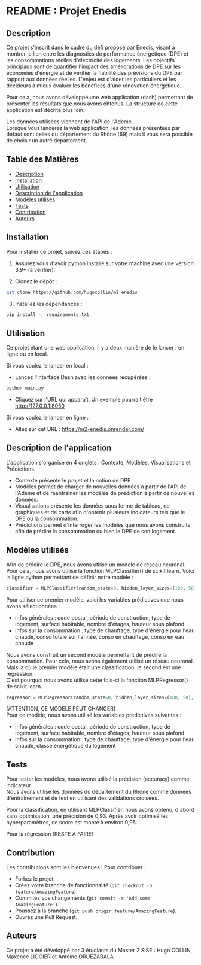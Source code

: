 # README : Projet Enedis

## Description
Ce projet s'inscrit dans le cadre du défi proposé par Enedis, visant à montrer le lien entre les diagnostics de performance énergétique (DPE) et les consommations réelles d'électricité des logements. Les objectifs principaux sont de quantifier l'impact des améliorations de DPE sur les économies d'énergie et de vérifier la fiabilité des prévisions du DPE par rapport aux données réelles. L'enjeu est d'aider les particuliers et les décideurs à mieux évaluer les bénéfices d'une rénovation énergétique.  

Pour cela, nous avons développé une web application (dash) permettant de présenter les résultats que nous avons obtenus. La structure de cette application est décrite plus loin.  

Les données utilisées viennent de l'API de l'Ademe.  
Lorsque vous lancerez la web application, les données présentées par défaut sont celles du département du Rhône (69) mais il vous sera possible de choisir un autre département.  


## Table des Matières
- [Description](#description)
- [Installation](#installation)
- [Utilisation](#utilisation)
- [Description de l'application](#description-de-lapplication)
- [Modèles utilisés](#modèles-utilisés)
- [Tests](#tests)
- [Contribution](#contribution)
- [Auteurs](#auteurs)  


## Installation
Pour installer ce projet, suivez ces étapes :
1) Assurez vous d'avoir python installé sur votre machine avec une version 3.9+ (à vérifier).

2) Clonez le dépôt :
```bash
git clone https://github.com/hugocollin/m2_enedis
```

3) Installez les dépendances :
```bash
pip install -r requirements.txt  
```

## Utilisation
Ce projet étant une web application, il y a deux manière de le lancer : en ligne ou en local.

Si vous voulez le lancer en local :
- Lancez l'interface Dash avec les données récupérées :
```python
python main.py
```
- Cliquez sur l'URL qui apparaît. Un exemple pourrait être http://127.0.0.1:8050  

Si vous voulez le lancer en ligne :
- Allez sur cet URL : https://m2-enedis.onrender.com/  


## Description de l'application 
L'application s'organise en 4 onglets : Contexte, Modèles, Visualisations et Prédictions.  
- Contexte présente le projet et la notion de DPE
- Modèles permet de charger de nouvelles données à partir de l'API de l'Ademe et de réentraîner les modèles de prédiction à partir de nouvelles données.
- Visualisations présente les données sous forme de tableau, de graphiques et de carte afin d'obtenir plusieurs indicateurs tels que le DPE ou la consommation.
- Prédictions permet d'interroger les modèles que nous avons construits afin de prédire la consommation ou bien le DPE de son logement.  


## Modèles utilisés
Afin de prédire le DPE, nous avons utilisé un modèle de réseau neuronal.  
Pour cela, nous avons utilisé la fonction MLPClassifier() de scikit learn. Voici la ligne python permettant de définir notre modèle :  
```python
classifier = MLPClassifier(random_state=0, hidden_layer_sizes=(100, 50), learning_rate_init=0.001, max_iter=300, tol=0.0001)
```
Pour utiliser ce premier modèle, voici les variables prédictives que nous avons sélectionnées :
- infos générales : code postal, période de construction, type de logement, surface habitable, nombre d'étages, hauteur sous plafond
- infos sur la consommation : type de chauffage, type d'énergie pour l'eau chaude, conso totale sur l'année, conso en chauffage, conso en eau chaude

Nous avons construit un second modèle permettant de prédire la consommation. 
Pour cela, nous avons également utilisé un réseau neuronal. Mais là où le premier modèle était une classification, le second est une regression.  
C'est pourquoi nous avons utilisé cette fois-ci la fonction MLPRegressor() de scikit learn.
```python
regressor = MLPRegressor(random_state=0, hidden_layer_sizes=(100, 50), learning_rate_init=0.001, max_iter=300, tol=0.0001
 ```
[ATTENTION, CE MODELE PEUT CHANGER]  
Pour ce modèle, nous avons utilisé les variables prédictives suivantes :
- infos générales : code postal, période de construction, type de logement, surface habitable, nombre d'étages, hauteur sous plafond
- infos sur la consommation : type de chauffage, type d'énergie pour l'eau chaude, classe énergétique du logement  


## Tests
Pour tester les modèles, nous avons utilisé la précision (accuracy) comme indicateur.  
Nous avons utilisé les données du département du Rhône comme données d'entraînement et de test en utilisant des validations croisées.  

Pour la classification, en utilisant MLPClassifier, nous avons obtenu, d'abord sans optimisation, une précision de 0,93. Après avoir optimisé les hyperparamètres, ce score est monté à environ 0,95.  

Pour la régression [RESTE A FAIRE]


## Contribution
Les contributions sont les bienvenues ! Pour contribuer :
- Forkez le projet.
- Créez votre branche de fonctionnalité (```git checkout -b feature/AmazingFeature```).
- Commitez vos changements (```git commit -m 'Add some AmazingFeature'```).
- Poussez à la branche (```git push origin feature/AmazingFeature```).
- Ouvrez une Pull Request.  


## Auteurs
Ce projet a été développé par 3 étudiants du Master 2 SISE : Hugo COLLIN, Maxence LIOGIER et Antoine ORUEZABALA
